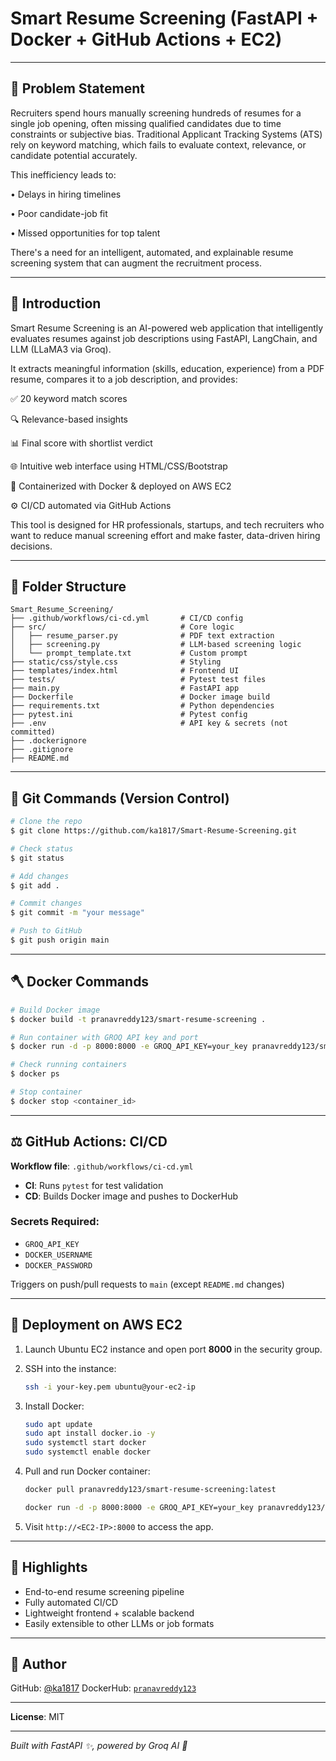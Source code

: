 # Smart Resume Screening (FastAPI + Docker + GitHub Actions + EC2)

---

## 🚀 Problem Statement

Recruiters spend hours manually screening hundreds of resumes for a single job opening, often missing qualified candidates due to time constraints or subjective bias. Traditional Applicant Tracking Systems (ATS) rely on keyword matching, which fails to evaluate context, relevance, or candidate potential accurately.

This inefficiency leads to:

 • Delays in hiring timelines

 • Poor candidate-job fit

 • Missed opportunities for top talent

There's a need for an intelligent, automated, and explainable resume screening system that can augment the recruitment process.

---

## 🚀 Introduction

Smart Resume Screening is an AI-powered web application that intelligently evaluates resumes against job descriptions using FastAPI, LangChain, and LLM (LLaMA3 via Groq).

It extracts meaningful information (skills, education, experience) from a PDF resume, compares it to a job description, and provides:

✅ 20 keyword match scores

🔍 Relevance-based insights

📊 Final score with shortlist verdict

🌐 Intuitive web interface using HTML/CSS/Bootstrap

🐳 Containerized with Docker & deployed on AWS EC2

⚙️ CI/CD automated via GitHub Actions

This tool is designed for HR professionals, startups, and tech recruiters who want to reduce manual screening effort and make faster, data-driven hiring decisions.

---

## 📁 Folder Structure

```
Smart_Resume_Screening/
├── .github/workflows/ci-cd.yml       # CI/CD config
├── src/                              # Core logic
│   ├── resume_parser.py              # PDF text extraction
│   ├── screening.py                  # LLM-based screening logic
│   └── prompt_template.txt           # Custom prompt
├── static/css/style.css              # Styling
├── templates/index.html              # Frontend UI
├── tests/                            # Pytest test files
├── main.py                           # FastAPI app
├── Dockerfile                        # Docker image build
├── requirements.txt                  # Python dependencies
├── pytest.ini                        # Pytest config
├── .env                              # API key & secrets (not committed)
├── .dockerignore
├── .gitignore
├── README.md
```

---

## 🔧 Git Commands (Version Control)

```bash
# Clone the repo
$ git clone https://github.com/ka1817/Smart-Resume-Screening.git

# Check status
$ git status

# Add changes
$ git add .

# Commit changes
$ git commit -m "your message"

# Push to GitHub
$ git push origin main
```

---

## 🪓 Docker Commands

```bash
# Build Docker image
$ docker build -t pranavreddy123/smart-resume-screening .

# Run container with GROQ API key and port
$ docker run -d -p 8000:8000 -e GROQ_API_KEY=your_key pranavreddy123/smart-resume-screening

# Check running containers
$ docker ps

# Stop container
$ docker stop <container_id>
```

---

## ⚖️ GitHub Actions: CI/CD

**Workflow file**: `.github/workflows/ci-cd.yml`

* **CI**: Runs `pytest` for test validation
* **CD**: Builds Docker image and pushes to DockerHub

### Secrets Required:

* `GROQ_API_KEY`
* `DOCKER_USERNAME`
* `DOCKER_PASSWORD`

Triggers on push/pull requests to `main` (except `README.md` changes)

---

## 🚧 Deployment on AWS EC2

1. Launch Ubuntu EC2 instance and open port **8000** in the security group.
2. SSH into the instance:

   ```bash
   ssh -i your-key.pem ubuntu@your-ec2-ip
   ```
3. Install Docker:

   ```bash
   sudo apt update
   sudo apt install docker.io -y
   sudo systemctl start docker
   sudo systemctl enable docker
   ```
4. Pull and run Docker container:

   ```bash
   docker pull pranavreddy123/smart-resume-screening:latest

   docker run -d -p 8000:8000 -e GROQ_API_KEY=your_key pranavreddy123/smart-resume-screening
   ```
5. Visit `http://<EC2-IP>:8000` to access the app.

---

## 🌟 Highlights

* End-to-end resume screening pipeline
* Fully automated CI/CD
* Lightweight frontend + scalable backend
* Easily extensible to other LLMs or job formats

---

## 📅 Author

GitHub: [@ka1817](https://github.com/ka1817)
DockerHub: [`pranavreddy123`](https://hub.docker.com/u/pranavreddy123)

---

**License**: MIT

---

*Built with FastAPI ✨, powered by Groq AI 🧪*
